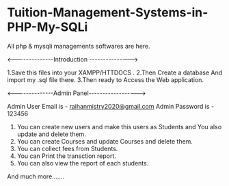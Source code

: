 # Tuition-Management-Systems-in-PHP-My-SQLi
All php &amp; mysqli managements softwares are here.

<--------------Introduction --------------->

  1.Save this files into your XAMPP/HTTDOCS .
  2.Then Create a database And import my .sql file there.
  3.Then ready to Access the Web application.
  
<--------------Admin Panel------------------>

  Admin User Email is - raihanmistry2020@gmail.com
  Admin Password is - 123456

1. You can create new users and make this users as Students and You also update and delete them.
2. You can create Courses and update Courses and delete them.
3. You can collect fees from Students.
4. You can Print the transction report.
5. You can also view the report of each students.


 And much more.......
